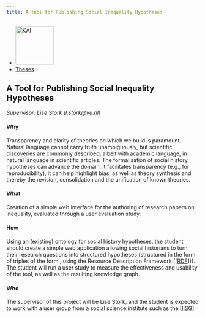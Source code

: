 ```yaml
---
title: A tool for Publishing Social Inequality Hypotheses
---
```


<nav><ul>
    <li><a href="https://kai.cs.vu.nl/"> <img src="../../images/logos/KAI_logo_small_transp.png" alt="KAI" width="100"/></a></li>
    <li><a href="https://kai.cs.vu.nl/theses/">Theses</a></li>
</ul></nav>

## A Tool for Publishing Social Inequality Hypotheses

*Supervisor: Lise Stork (l.stork@vu.nl)*


#### Why 
Transparency and clarity of theories on which we build is paramount. Natural language cannot carry truth unambiguously, but scientific discoveries are commonly described, albeit with academic language, in natural language in scientific articles. The formalisation of social history hypotheses can advance the domain: it facilitates transparency (e.g., for reproducibility), it can help highlight bias, as well as theory synthesis and thereby the revision, consolidation and the unification of known theories.

#### What 
Creation of a simple web interface for the authoring of research papers on inequality, evaluated through a user evaluation study. 

#### How 
Using an (existing) ontology for social history hypotheses, the student should create a simple web application allowing social historians to turn their research questions into structured hypotheses (structured in the form of triples of the form <subject><predicate><object>, using the Resource Description Framework ([<a href="https://www.w3.org/RDF/">RDF</a>])). The student will run a user study to measure the effectiveness and usability of the tool, as well as the resulting knowledge graph. 

#### Who 
The supervisor of this project will be Lise Stork, and the student is expected to work with a user group from a social science institute such as the [<a href="https://iisg.amsterdam/en">IISG</a>]. 

